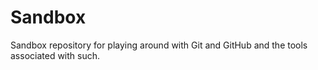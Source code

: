 # Sandbox
Sandbox repository for playing around with Git and GitHub and the tools associated with such.
